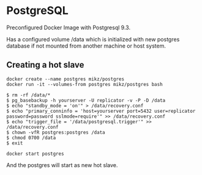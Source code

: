 # PostgreSQL

Preconfigured Docker Image with Postgresql 9.3.

Has a configured volume /data which is initialized with new postgres database if not mounted from another machine or host system.

## Creating a hot slave

```shell
docker create --name postgres mikz/postgres
docker run -it --volumes-from postgres mikz/postgres bash

$ rm -rf /data/*
$ pg_basebackup -h yourserver -U replicator -v -P -D /data
$ echo "standby_mode = 'on'" > /data/recovery.conf
$ echo "primary_conninfo = 'host=yourserver port=5432 user=replicator password=password sslmode=require'" >> /data/recovery.conf
$ echo "trigger_file = '/data/postgresql.trigger'" >> /data/recovery.conf
$ chown -vfR postgres:postgres /data
$ chmod 0700 /data
$ exit

docker start postgres
```

And the postgres will start as new hot slave.

